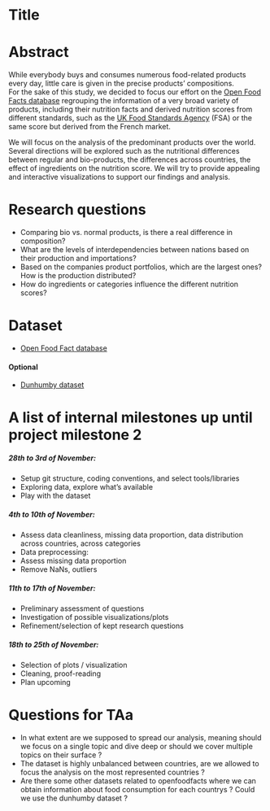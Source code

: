 # Title

# Abstract
While everybody buys and consumes numerous food-related products every day, little care is given in the precise products’ compositions.   
For the sake of this study, we decided to focus our effort on the [Open Food Facts database](https://world.openfoodfacts.org/data) regrouping the information of a very broad variety of products, including their nutrition facts and derived nutrition scores from different standards, such as the [UK Food Standards Agency](https://en.wikipedia.org/wiki/Food_Standards_Agency) (FSA) or the same score but derived from the French market. 

We will focus on the analysis of the predominant products over the world. Several directions will be explored such as the nutritional differences between regular and bio-products, the differences across countries, the effect of ingredients on the nutrition score.
We will try to provide appealing and interactive visualizations to support our findings and analysis. 


# Research questions

* Comparing bio vs. normal products, is there a real difference in composition?
* What are the levels of interdependencies between nations based on their production and importations? 
* Based on the companies product portfolios, which are the largest ones? How is the   production distributed? 
* How do ingredients or categories influence the different nutrition scores? 

# Dataset
* [Open Food Fact database](https://world.openfoodfacts.org/data)

#### Optional
* [Dunhumby dataset](https://www.dunnhumby.com/careers/engineering/sourcefiles)

# A list of internal milestones up until project milestone 2
##### 28th to 3rd of November:
* Setup git structure, coding conventions, and select tools/libraries
* Exploring data, explore what’s available
* Play with the dataset
##### 4th to 10th of November:
* Assess data cleanliness, missing data proportion, data distribution across countries, across categories
* Data preprocessing:
* Assess missing data proportion
* Remove NaNs, outliers
##### 11th to 17th of November:
* Preliminary assessment of questions
* Investigation of possible visualizations/plots
* Refinement/selection of kept research questions
#####  18th to 25th of November:
* Selection of plots / visualization
* Cleaning, proof-reading
* Plan upcoming 

# Questions for TAa
* In what extent are we supposed to spread our analysis, meaning should we focus on a single topic and dive deep or should we cover multiple topics on their surface ?
* The dataset is highly unbalanced between countries, are we allowed to focus the analysis on the most represented countries ?
* Are there some other datasets related to openfoodfacts where we can obtain information about food consumption for each countrys ? Could we use the dunhumby dataset ?